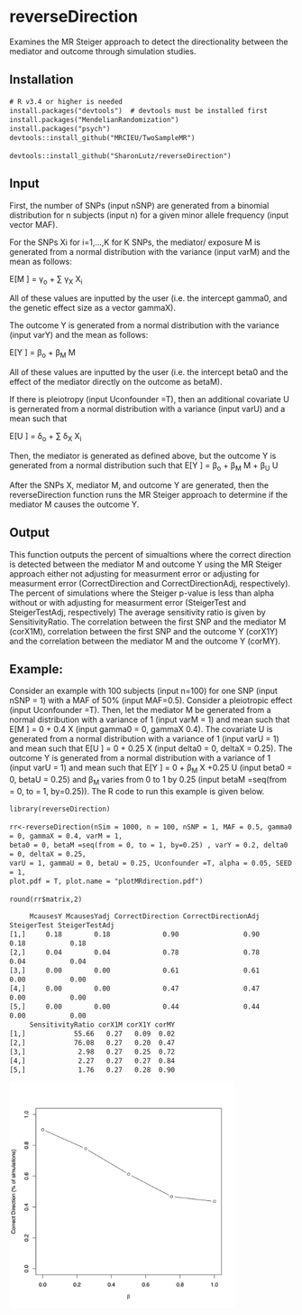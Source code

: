 # reverseDirection
Examines the MR Steiger approach to detect the directionality between the mediator and outcome through simulation studies.

## Installation
```
# R v3.4 or higher is needed
install.packages("devtools")  # devtools must be installed first
install.packages("MendelianRandomization") 
install.packages("psych")
devtools::install_github("MRCIEU/TwoSampleMR") 

devtools::install_github("SharonLutz/reverseDirection")
```

## Input
First, the number of SNPs (input nSNP) are generated from a binomial distribution for n subjects (input n) for a given minor allele frequency (input vector MAF).

For the SNPs Xi for i=1,...,K for K SNPs, the mediator/ exposure M is generated from a normal distribution with the variance (input varM) and the mean as follows:

E\[M \] = &gamma;<sub>o</sub> + &sum; &gamma;<sub>X</sub>  X<sub>i</sub> 

All of these values are inputted by the user (i.e. the intercept gamma0, and the genetic effect size as a vector gammaX).

The outcome Y is generated from a normal distribution with the variance (input varY) and the mean as follows:

E\[Y \] = &beta;<sub>o</sub> +  &beta;<sub>M</sub> M

All of these values are inputted by the user (i.e. the intercept beta0 and the effect of the mediator directly on the outcome as betaM).

If there is pleiotropy (input Uconfounder =T), then an additional covariate U is gernerated from a normal distribution with a variance (input varU) and a mean such that

E\[U \] = &delta;<sub>o</sub> + &sum; &delta;<sub>X</sub>  X<sub>i</sub> 

Then, the mediator is generated as defined above, but the outcome Y is generated from a normal distribution such that
E\[Y \] = &beta;<sub>o</sub> +  &beta;<sub>M</sub> M  +  &beta;<sub>U</sub> U

After the SNPs X, mediator M, and outcome Y are generated, then the reverseDirection function runs the MR Steiger approach to determine if the mediator M causes the outcome Y.

## Output
This function outputs the percent of simualtions where the correct direction is detected between the mediator M and outcome Y using the MR Steiger approach either not adjusting for measurment error or adjusting for measurment error (CorrectDirection and CorrectDirectionAdj, respectively). The percent of simulations where the Steiger p-value is less than alpha without or with adjusting for measurment error (SteigerTest and SteigerTestAdj, respectively) The average sensitivity ratio is given by SensitivityRatio. The correlation between the first SNP and the mediator M (corX1M), correlation between the first SNP and the outcome Y (corX1Y) and the correlation between the mediator M and the outcome Y (corMY).

## Example:
Consider an example with 100 subjects (input n=100) for one SNP (input nSNP = 1) with a MAF of 50% (input MAF=0.5). Consider a pleiotropic effect (input Uconfounder =T). Then, let the mediator M be generated from a normal distribution with a variance of 1 (input varM = 1) and mean such that 
E\[M \] = 0 + 0.4 X
(input gamma0 = 0, gammaX 0.4). The covariate U is generated from a normal distribution with a variance of 1 (input varU = 1) and mean such that 
E\[U \] = 0 + 0.25 X
(input delta0 = 0, deltaX = 0.25). The outcome Y is generated from a normal distribution with a variance of 1 (input varU = 1) and mean such that 
E\[Y \] = 0 + &beta;<sub>M</sub> X +0.25 U
(input beta0 = 0, betaU = 0.25) and &beta;<sub>M</sub> varies from 0 to 1 by 0.25 (input betaM =seq(from = 0, to = 1, by=0.25)). The R code to run this example is given below.

```
library(reverseDirection)

rr<-reverseDirection(nSim = 1000, n = 100, nSNP = 1, MAF = 0.5, gamma0 = 0, gammaX = 0.4, varM = 1, 
beta0 = 0, betaM =seq(from = 0, to = 1, by=0.25) , varY = 0.2, delta0 = 0, deltaX = 0.25, 
varU = 1, gammaU = 0, betaU = 0.25, Uconfounder =T, alpha = 0.05, SEED = 1, 
plot.pdf = T, plot.name = "plotMRdirection.pdf")

round(rr$matrix,2)
```

```
     McausesY McausesYadj CorrectDirection CorrectDirectionAdj SteigerTest SteigerTestAdj
[1,]     0.18        0.18             0.90                0.90        0.18           0.18
[2,]     0.04        0.04             0.78                0.78        0.04           0.04
[3,]     0.00        0.00             0.61                0.61        0.00           0.00
[4,]     0.00        0.00             0.47                0.47        0.00           0.00
[5,]     0.00        0.00             0.44                0.44        0.00           0.00
     SensitivityRatio corX1M corX1Y corMY
[1,]            55.66   0.27   0.09  0.02
[2,]            76.08   0.27   0.20  0.47
[3,]             2.98   0.27   0.25  0.72
[4,]             2.27   0.27   0.27  0.84
[5,]             1.76   0.27   0.28  0.90
```

<img src="plotMRdirection.png" width="400">


